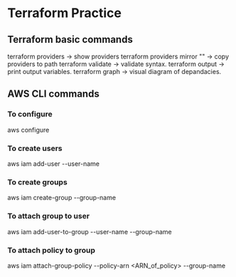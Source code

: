 # Terraform Practice 

## Terraform basic commands
terraform providers -> show providers
terraform providers mirror "<target path>" -> copy providers to path
terraform validate -> validate syntax. 
terraform output -> print output variables.
terraform graph -> visual diagram of depandacies.


## AWS CLI commands

### To configure
aws configure

### To create users
aws iam add-user --user-name <username>

### To create groups
aws iam create-group --group-name <groupname>

### To attach group to user
aws iam add-user-to-group --user-name <username> --group-name <group-name>

### To attach policy to group 
aws iam attach-group-policy --policy-arn <ARN_of_policy> --group-name <group-name>




